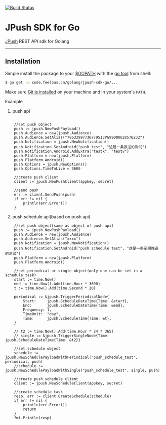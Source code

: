 [![Build Status](https://travis-ci.org/FeiniuBus/jpush-golang.svg?branch=master)](https://travis-ci.org/FeiniuBus/jpush-golang)

# JPush SDK for Go
[JPush](https://www.jiguang.cn/) REST API sdk for Golang

---------------------------------------

## Installation
Simple install the package to your [$GOPATH](http://code.google.com/p/go-wiki/wiki/GOPATH "GOPATH") with the [go tool](http://golang.org/cmd/go/ "go command") from shell:
```bash
$ go get -u code.feelbus.cn/golang/jpush-sdk-go/...
```
Make sure [Git is installed](http://git-scm.com/downloads) on your machine and in your system's `PATH`.

Example
1. push api
```golang

	//set push object
	push := jpush.NewPushPayload()
	push.Audience = new(jpush.Audience)
	push.Audience.SetAlias("78633997736779513PG99000828576232")
	push.Notification = jpush.NewNotification()
	push.Notification.SetAndroid("push test", "这是一条推送的测试")
	push.Notification.Android.AddExtra("testk", "testv")
	push.Platform = new(jpush.Platform)
	push.Platform.Android()
	push.Options = jpush.NewOptions()
	push.Options.TimeToLive = 3600

	//create push client
	client := jpush.NewPushClient(appkey, secret)

	//send push
	err := client.SendPush(push)
	if err != nil {
		println(err.Error())
	}
```
2. push schedule api(based on push api)
```golang 
	//set push object(same as object of push api)
	push := jpush.NewPushPayload()
	push.Audience = new(jpush.Audience)
	push.Audience.SetAlias("xxxx")
	push.Notification = jpush.NewNotification()
	push.Notification.SetAndroid("push schedule test", "这是一条定期推送的测试")
	push.Platform = new(jpush.Platform)
	push.Platform.Android()

	//set periodical or single object(only one can be set in a schedule task)
	start := time.Now()
	end := time.Now().Add(time.Hour * 3600)
	t := time.Now().Add(time.Second * 20)

	periodical := &jpush.TriggerPeriodicalNode{
		Start:     jpush.ScheduleDateTime{Time: &start},
		End:       jpush.ScheduleDateTime{Time: &end},
		Frequency: 1,
		TimeUnit:  "day",
		Time:      jpush.ScheduleTime{Time: &t},
	}

	// t2 := time.Now().Add(time.Hour * 24 * 365)
	// single := &jpush.TriggerSingleNode{Time: jpush.ScheduleDateTime{Time: &t2}}

	//set schedule object
	schedule := jpush.NewSchedulePayloadWithPeriodical("push_schedule_test", periodical, push)
	//schedule := jpush.NewSchedulePayloadWithSingle("push_schedule_test", single, push)

	//create push schedule client
	client := jpush.NewScheduleClient(appkey, secret)

	//create schedule task
	resp, err := client.CreateSchedule(schedule)
	if err != nil {
		println(err.Error())
		return
	}
	fmt.Println(resp)
```
